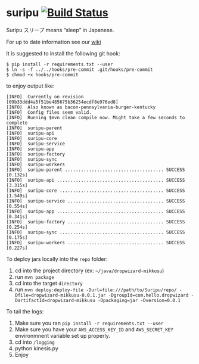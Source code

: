 # suripu [![Build Status](https://travis-ci.com/hello/suripu.svg?token=jET3vYUAMBzHw6zm9Pxy&branch=master)](https://travis-ci.com/hello/suripu)

Suripu スリープ means “sleep” in Japanese.

For up to date information see our [wiki](https://github.com/hello/suripu/wiki)

It is suggested to install the following git hook:

```
$ pip install -r requirements.txt --user
$ ln -s -f ../../hooks/pre-commit .git/hooks/pre-commit
$ chmod +x hooks/pre-commit
```

to enjoy output like:

```
[INFO]  Currently on revision [09b33ddd4a5f51be485675b36254ecdf8e976ed8]
[INFO]  Also known as bacon-pennsylvania-burger-kentucky
[INFO]  Config files seem valid.
[INFO]	Running $mvn clean compile now. Might take a few seconds to complete
[INFO]	suripu-parent
[INFO]	suripu-api
[INFO]	suripu-core
[INFO]	suripu-service
[INFO]	suripu-app
[INFO]	suripu-factory
[INFO]	suripu-sync
[INFO]	suripu-workers
[INFO]	suripu-parent ..................................... SUCCESS [0.132s]
[INFO]	suripu-api ........................................ SUCCESS [3.315s]
[INFO]	suripu-core ....................................... SUCCESS [1.549s]
[INFO]	suripu-service .................................... SUCCESS [0.554s]
[INFO]	suripu-app ........................................ SUCCESS [0.341s]
[INFO]	suripu-factory .................................... SUCCESS [0.254s]
[INFO]	suripu-sync ....................................... SUCCESS [0.175s]
[INFO]	suripu-workers .................................... SUCCESS [0.227s]
```


To deploy jars locally into the `repo` folder:

1. cd into the project directory (ex: `~/java/dropwizard-mikkusu`)
2. run `mvn package`
3. cd into the target `directory`
4. run `mvn deploy:deploy-file -Durl=file:///path/to/Suripu/repo/ -Dfile=dropwizard-mikkusu-0.0.1.jar -DgroupId=com.hello.dropwizard -DartifactId=dropwizard-mikkusu -Dpackaging=jar -Dversion=0.0.1`


To tail the logs:

1. Make sure you ran `pip install -r requirements.txt --user`
2. Make sure you have your `AWS_ACCESS_KEY_ID` and `AWS_SECRET_KEY` environmnent variable set up properly.
3. cd into `/logging`
4. python kinesis.py
5. Enjoy
